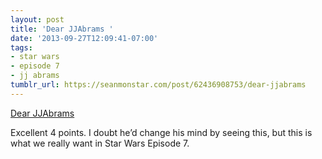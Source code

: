```yaml
---
layout: post
title: 'Dear JJAbrams '
date: '2013-09-27T12:09:41-07:00'
tags:
- star wars
- episode 7
- jj abrams
tumblr_url: https://seanmonstar.com/post/62436908753/dear-jjabrams
---
```

[Dear JJAbrams](http://www.dearjjabrams.com/)  

Excellent 4 points. I doubt he’d change his mind by seeing this, but this is what we really want in Star Wars Episode 7.

